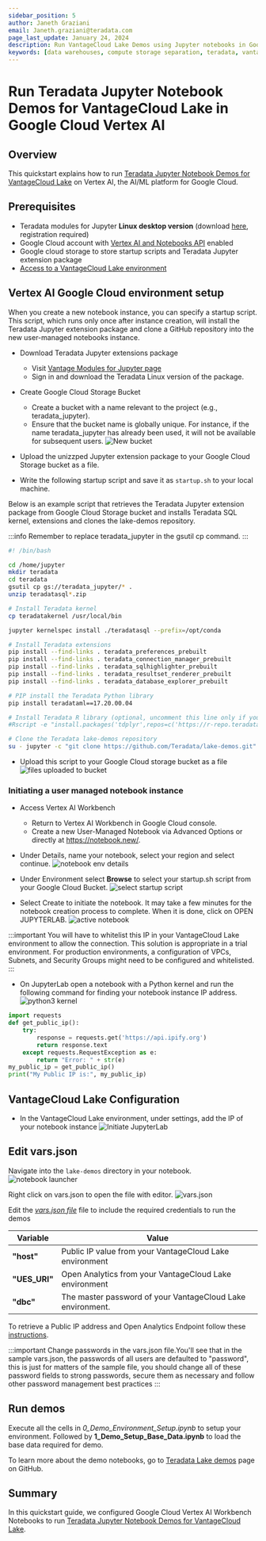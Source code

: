 ```yaml
---
sidebar_position: 5
author: Janeth Graziani
email: Janeth.graziani@teradata.com
page_last_update: January 24, 2024
description: Run VantageCloud Lake Demos using Jupyter notebooks in Google Vertex AI Workbench. 
keywords: [data warehouses, compute storage separation, teradata, vantage, cloud data platform, business intelligence, enterprise analytics, jupyter, teradatasql, ipython-sql, teradatasqlalchemy, vantagecloud, vantagecloud lake, data analytics, data science, vertex ai, google cloud]
---
```


# Run Teradata Jupyter Notebook Demos for VantageCloud Lake in Google Cloud Vertex AI  

## Overview
This quickstart explains how to run [Teradata Jupyter Notebook Demos for VantageCloud Lake](https://github.com/Teradata/lake-demos) on Vertex AI, the AI/ML platform for Google Cloud. 

## Prerequisites
* Teradata modules for Jupyter **Linux desktop version** (download [here](https://downloads.teradata.com/download/tools/vantage-modules-for-jupyter), registration required)
* Google Cloud account with [Vertex AI and Notebooks API](https://console.cloud.google.com/flows/enableapi?apiid=notebooks.googleapis.com,aiplatform.googleapis.com&redirect=https://console.cloud.google.com&_ga=2.180323111.284679914.1706204112-1996764819.1705688373) enabled
* Google cloud storage to store startup scripts and Teradata Jupyter extension package
* [Access to a VantageCloud Lake environment](./getting-started-with-vantagecloud-lake.md)

## Vertex AI Google Cloud environment setup

When you create a new notebook instance, you can specify a startup script. This script, which runs only once after instance creation, will install the Teradata Jupyter extension package and clone a GitHub repository into the new user-managed notebooks instance.

* Download Teradata Jupyter extensions package
    * Visit [Vantage Modules for Jupyter page](https://downloads.teradata.com/download/tools/vantage-modules-for-jupyter)
    * Sign in and download the Teradata Linux version of the package.

* Create Google Cloud Storage Bucket 
     - Create a bucket with a name relevant to the project (e.g., teradata_jupyter). 
     - Ensure that the bucket name is globally unique. For instance, if the name teradata_jupyter has already been used, it will not be available for subsequent users. 
        ![New bucket](./images/vantage-lake-demo-jupyter-google-cloud-vertex-ai/bucket.png)

* Upload the unizzped Jupyter extension package to your Google Cloud Storage bucket as a file.

* Write the following startup script and save it as `startup.sh` to your local machine. 

Below is an example script that retrieves the Teradata Jupyter extension package from Google Cloud Storage bucket and installs Teradata SQL kernel, extensions and clones the lake-demos repository. 

:::info
Remember to replace teradata_jupyter in the gsutil cp command.
:::

``` bash , id="vertex_ex_script", role="content-editable, emits-gtm-events"
#! /bin/bash

cd /home/jupyter
mkdir teradata
cd teradata
gsutil cp gs://teradata_jupyter/* .
unzip teradatasql*.zip

# Install Teradata kernel
cp teradatakernel /usr/local/bin

jupyter kernelspec install ./teradatasql --prefix=/opt/conda

# Install Teradata extensions
pip install --find-links . teradata_preferences_prebuilt
pip install --find-links . teradata_connection_manager_prebuilt
pip install --find-links . teradata_sqlhighlighter_prebuilt
pip install --find-links . teradata_resultset_renderer_prebuilt
pip install --find-links . teradata_database_explorer_prebuilt

# PIP install the Teradata Python library
pip install teradataml==17.20.00.04

# Install Teradata R library (optional, uncomment this line only if you use an environment that supports R)
#Rscript -e "install.packages('tdplyr',repos=c('https://r-repo.teradata.com','https://cloud.r-project.org'))"

# Clone the Teradata lake-demos repository
su - jupyter -c "git clone https://github.com/Teradata/lake-demos.git"
```
* Upload this script to your Google Cloud storage bucket as a file
        ![files uploaded to bucket](./images/vantage-lake-demo-jupyter-google-cloud-vertex-ai/upload.png)

### Initiating a user managed notebook instance

* Access Vertex AI Workbench
    - Return to Vertex AI Workbench in Google Cloud console.
    - Create a new User-Managed Notebook via Advanced Options or directly at https://notebook.new/.

* Under Details, name your notebook, select your region and select continue.
        ![notebook env details](./images/vantage-lake-demo-jupyter-google-cloud-vertex-ai/detailsenv.png)

* Under Environment select **Browse** to select your startup.sh script from your Google Cloud Bucket.
        ![select startup script](./images/vantage-lake-demo-jupyter-google-cloud-vertex-ai/startupscript.png)

* Select Create to initiate the notebook. It may take a few minutes for the notebook creation process to complete. When it is done, click on OPEN JUPYTERLAB. 
        ![active notebook](./images/vantage-lake-demo-jupyter-google-cloud-vertex-ai/activenotebook.png)

:::important
You will have to whitelist this IP in your VantageCloud Lake environment to allow the connection. This solution is appropriate in a trial environment. For production environments, a configuration of VPCs, Subnets, and Security Groups might need to be configured and whitelisted.
:::

* On JupyterLab open a notebook with a Python kernel and run the following command for finding your notebook instance IP address.
        ![python3 kernel](./images/vantage-lake-demo-jupyter-google-cloud-vertex-ai/python3.png)

``` python , role="content-editable"
import requests
def get_public_ip():
    try:
        response = requests.get('https://api.ipify.org')
        return response.text
    except requests.RequestException as e:
        return "Error: " + str(e)
my_public_ip = get_public_ip()
print("My Public IP is:", my_public_ip)
```

## VantageCloud Lake Configuration
* In the VantageCloud Lake environment, under settings, add the IP of your notebook instance
        ![Initiate JupyterLab](./images/vantagecloud-lake-demo-jupyter-sagemaker/sagemaker-lake.PNG)

## Edit vars.json
Navigate into the `lake-demos` directory in your notebook. 
        ![notebook launcher](./images/vantage-lake-demo-jupyter-google-cloud-vertex-ai/notebooklauncher.png)

Right click on vars.json to open the file with editor. 
        ![vars.json](./images/vantage-lake-demo-jupyter-google-cloud-vertex-ai/openvars.png)

Edit the *[vars.json file](https://github.com/Teradata/lake-demos/blob/main/vars.json)* file to include the required credentials to run the demos 

|**Variable** | **Value**|
|---------|----------|
|**"host"** | Public IP value from your VantageCloud Lake environment |
|**"UES_URI"**| Open Analytics from your VantageCloud Lake environment |
|**"dbc"**| The master password of your VantageCloud Lake environment. |

To retrieve a Public IP address and Open Analytics Endpoint follow these [instructions](vantagecloud-lake-demo-jupyter-docker.md#create-vantagecloud-lake-environment).


:::important
Change passwords in the vars.json file.You'll see that in the sample vars.json, the passwords of all users are defaulted to "password", this is just for matters of the sample file, you should change all of these password fields to strong passwords, secure them as necessary and follow other password management best practices
:::

## Run demos
Execute all the cells in *0_Demo_Environment_Setup.ipynb* to setup your environment. Followed by **1_Demo_Setup_Base_Data.ipynb** to load the base data required for demo.

To learn more about the demo notebooks, go to [Teradata Lake demos](https://github.com/Teradata/lake-demos) page on GitHub.

## Summary 
In this quickstart guide, we configured Google Cloud Vertex AI Workbench Notebooks to run [Teradata Jupyter Notebook Demos for VantageCloud Lake](https://github.com/Teradata/lake-demos).
